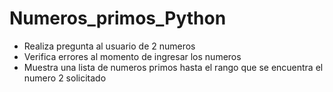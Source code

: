 # Numeros_primos_Python

- Realiza pregunta al usuario de 2 numeros
- Verifica errores al momento de ingresar los numeros
- Muestra una lista de numeros primos hasta el rango que se encuentra el numero 2 solicitado
